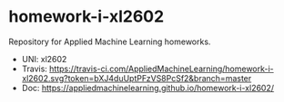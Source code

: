 # homework-i-xl2602
Repository for Applied Machine Learning homeworks.
* UNI: 		xl2602
* Travis:	https://travis-ci.com/AppliedMachineLearning/homework-i-xl2602.svg?token=bXJ4duUptPFzVS8PcSf2&branch=master	
* Doc:		https://appliedmachinelearning.github.io/homework-i-xl2602/ 
